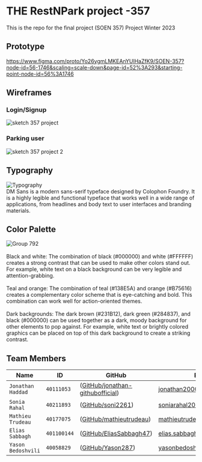 
# THE RestNPark project -357
This is the repo for the final project (SOEN 357) Project Winter 2023

## Prototype
https://www.figma.com/proto/Yo26ygmLMKEAnYUlHaZfK9/SOEN-357?node-id=56-1746&scaling=scale-down&page-id=52%3A293&starting-point-node-id=56%3A1746

## Wireframes
### Login/Signup
![sketch 357 project](https://user-images.githubusercontent.com/79821374/232355736-40170d83-60eb-4d7e-8e64-56830bb0438d.jpg)
### Parking user
![sketch 357 project 2](https://user-images.githubusercontent.com/79821374/232356126-93096705-4320-411c-a21f-0fdd4538a484.jpg)

## Typography
![Typography](https://user-images.githubusercontent.com/79821374/232353345-85eba66c-66b5-40a8-9a38-b5263569340b.png)
<br>DM Sans is a modern sans-serif typeface designed by Colophon Foundry. It is a highly legible and functional typeface that works well in a wide range of applications, from headlines and body text to user interfaces and branding materials.

## Color Palette
![Group 792](https://user-images.githubusercontent.com/79821374/232353444-639ec89c-d159-4277-9bb3-e5a163783d30.png)
<br><br>Black and white: The combination of black (#000000) and white (#FFFFFF) creates a strong contrast that can be used to make other colors stand out. For example, white text on a black background can be very legible and attention-grabbing.
<br><br>Teal and orange: The combination of teal (#138E5A) and orange (#B75616) creates a complementary color scheme that is eye-catching and bold. This combination can work well for action-oriented themes.
<br><br>Dark backgrounds: The dark brown (#231B12), dark green (#284837), and black (#000000) can be used together as a dark, moody background for other elements to pop against. For example, white text or brightly colored graphics can be placed on top of this dark background to create a striking contrast.

## Team Members
|   Name   | ID      | GitHub   | Email  
| ------------- | ------------- | --------    | -------- |
| `Jonathan Haddad`         | `40111053`         | ([GitHub/jonathan-githubofficial](https://github.com/jonathan-githubofficial))   | jonathan200023@gmail.com
| `Sonia Rahal`         | `40211893`         | ([GitHub/soni2261](https://github.com/soni2261))   | soniarahal20@gmail.com
| `Mathieu Trudeau` | `40177075` | ([GitHub/mathieutrudeau](https://github.com/mathieutrudeau)) | mathieutrudeau11@gmail.com
| `Elias Sabbagh`   | `401100144`| ([GitHub/EliasSabbagh47](https://github.com/EliasSabbagh47))  | elias.sabbagh47@hotmail.com
| `Yason Bedoshvili` | `40058829` | ([GitHub/Yason287](https://github.com/Yason287)) | yasonbedoshvili@gmail.com



